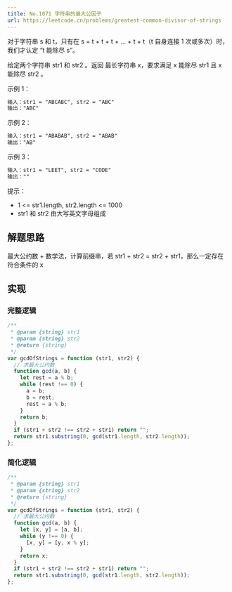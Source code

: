 ```yaml
---
title: No.1071 字符串的最大公因子
url: https://leetcode.cn/problems/greatest-common-divisor-of-strings
---
```


对于字符串 s 和 t，只有在 s = t + t + t + ... + t + t（t 自身连接 1 次或多次）时，我们才认定 “t 能除尽 s”。

给定两个字符串 str1 和 str2 。返回 最长字符串 x，要求满足 x 能除尽 str1 且 x 能除尽 str2 。

示例 1：

```md
输入：str1 = "ABCABC", str2 = "ABC"
输出："ABC"
```

示例 2：

```md
输入：str1 = "ABABAB", str2 = "ABAB"
输出："AB"
```

示例 3：

```md
输入：str1 = "LEET", str2 = "CODE"
输出：""
```

提示：

- 1 <= str1.length, str2.length <= 1000
- str1 和 str2 由大写英文字母组成

## 解题思路

最大公约数 + 数学法，计算前缀串，若 str1 + str2 = str2 + str1，那么一定存在符合条件的 x

## 实现

### 完整逻辑

```js
/**
 * @param {string} str1
 * @param {string} str2
 * @return {string}
 */
var gcdOfStrings = function (str1, str2) {
  // 求最大公约数
  function gcd(a, b) {
    let rest = a % b;
    while (rest !== 0) {
      a = b;
      b = rest;
      rest = a % b;
    }
    return b;
  }
  if (str1 + str2 !== str2 + str1) return "";
  return str1.substring(0, gcd(str1.length, str2.length));
};
```

### 简化逻辑

```js
/**
 * @param {string} str1
 * @param {string} str2
 * @return {string}
 */
var gcdOfStrings = function (str1, str2) {
  // 求最大公约数
  function gcd(a, b) {
    let [x, y] = [a, b];
    while (y !== 0) {
      [x, y] = [y, x % y];
    }
    return x;
  }
  if (str1 + str2 !== str2 + str1) return "";
  return str1.substring(0, gcd(str1.length, str2.length));
};
```
